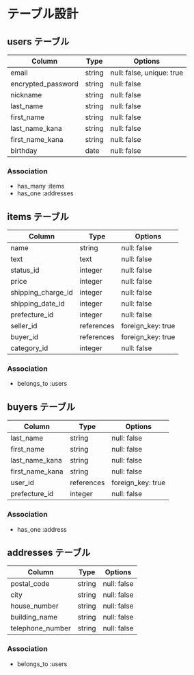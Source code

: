 # テーブル設計

## users テーブル

| Column             | Type         |   Options                 |
| -----------------  | -------------| --------------------------|               
| email              | string       | null: false, unique: true |
| encrypted_password | string       | null: false               |
| nickname           | string       | null: false               |
| last_name          | string       | null: false               |
| first_name         | string       | null: false               |
| last_name_kana     | string       | null: false               |
| first_name_kana    | string       | null: false               |
| birthday           | date         | null: false               |

### Association

- has_many :items
- has_one :addresses 

## items テーブル

| Column            | Type       | Options           |
| ----------------- | ---------- | ----------------- |  
| name              | string     | null: false       | 
| text              | text       | null: false       | 
| status_id         | integer    | null: false       |
| price             | integer    | null: false       |
|shipping_charge_id | integer    | null: false       |
|shipping_date_id   | integer    | null: false       |
|prefecture_id      | integer    | null: false       |
|seller_id          | references | foreign_key: true |
|buyer_id           | references | foreign_key: true |
|category_id        | integer    | null: false       |

### Association

- belongs_to :users


## buyers テーブル

| Column    | Type       | Options                 |
| --------- | ---------- | ----------------------- |
| last_name       | string     | null: false       |
| first_name      | string     | null: false       |
| last_name_kana  | string     | null: false       |
| first_name_kana | string     | null: false       |
| user_id         | references | foreign_key: true |
| prefecture_id   | integer    | null: false       |

### Association
- has_one :address


## addresses テーブル

| Column           | Type       | Options              |
| ---------------- | ---------- | -------------------- |
| postal_code      | string | null: false              |
| city             | string | null: false              |
| house_number     | string | null: false              |
| building_name    | string | null: false              |
| telephone_number | string | null: false              |

### Association
- belongs_to :users



